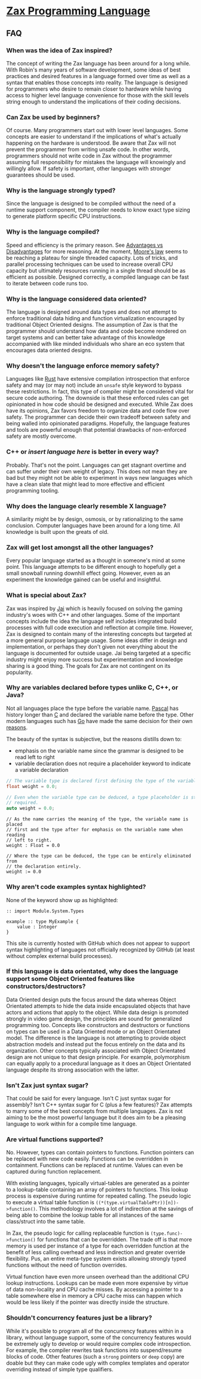 
# [Zax Programming Language](index.md)

## FAQ


### When was the idea of Zax inspired?

The concept of writing the Zax language has been around for a long while. With Robin's many years of software development, some ideas of best practices and desired features in a language formed over time as well as a syntax that enables those concepts into reality. The language is designed for programmers who desire to remain closer to hardware while having access to higher level language convenience for those with the skill levels string enough to understand the implications of their coding decisions.


### Can Zax be used by beginners?

Of course. Many programmers start out with lower level languages. Some concepts are easier to understand if the implications of what's actually happening on the hardware is understood. Be aware that Zax will not prevent the programmer from writing unsafe code. In other words, programmers should not write code in Zax without the programmer assuming full responsibility for mistakes the language will knowingly and willingly allow. If safety is important, other languages with stronger guarantees should be used.

### Why is the language strongly typed?

Since the language is designed to be compiled without the need of a runtime support component, the compiler needs to know exact type sizing to generate platform specific CPU instructions. 


### Why is the language compiled?

Speed and efficiency is the primary reason. See [Advantages vs Disadvantages](https://en.wikipedia.org/wiki/Compiled_language#Advantages_v._disadvantages) for more reasoning. At the moment, [Moore's law](https://en.wikipedia.org/wiki/Moore%27s_law) seems to be reaching a plateau for single threaded capacity. Lots of tricks, and parallel processing techniques can be used to increase overall CPU capacity but ultimately resources running in a single thread should be as efficient as possible. Designed correctly, a compiled language can be fast to iterate between code runs too.


### Why is the language considered data oriented?

The language is designed around data types and does not attempt to enforce traditional data hiding and function virtualization encouraged by traditional Object Oriented designs. The assumption of Zax is that the programmer should understand how data and code become rendered on target systems and can better take advantage of this knowledge accompanied with like minded individuals who share an eco system that encourages data oriented designs.


### Why doesn't the language enforce memory safety?

Languages like [Rust](https://en.wikipedia.org/wiki/Rust_(programming_language)) have extensive compilation introspection that enforce safety and may (or may not) include an `unsafe` style keyword to bypass these restrictions. In fact, this type of compiler might be considered vital for secure code authoring. The downside is that these enforced rules can get opinionated in how code should be designed and executed. While Zax does have its opinions, Zax favors freedom to organize data and code flow over safety. The programmer can decide their own tradeoff between safety and being walled into opinionated paradigms. Hopefully, the language features and tools are powerful enough that potential drawbacks of non-enforced safety are mostly overcome.


### C++ or _insert language here_ is better in every way?

Probably. That's not the point. Languages can get stagnant overtime and can suffer under their own weight of legacy. This does not mean they are bad but they might not be able to experiment in ways new languages which have a clean slate that might lead to more effective and efficient programming tooling.


### Why does the language clearly resemble X language?

A similarity might be by design, osmosis, or by rationalizing to the same conclusion. Computer languages have been around for a long time. All knowledge is built upon the greats of old.


### Zax will get lost amongst all the other languages?

Every popular language started as a thought in someone's mind at some point. This language attempts to be different enough to hopefully get a small snowball running downhill effect going. However, even as an experiment the knowledge gained can be useful and insightful.


### What is special about Zax?

Zax was inspired by [Jai](https://en.wikipedia.org/?title=JAI_(programming_language)) which is heavily focused on solving the gaming industry's woes with C++ and other languages. Some of the important concepts include the idea the language self includes integrated build processes with full code execution and reflection at compile time. However, Zax is designed to contain many of the interesting concepts but targeted at a more general purpose language usage. Some ideas differ in design and implementation, or perhaps they don't given not everything about the language is documented for outside usage. Jai being targeted at a specific industry might enjoy more success but experimentation and knowledge sharing is a good thing. The goals for Zax are not contingent on its popularity.


### Why are variables declared before types unlike C, C++, or Java?

Not all languages place the type before the variable name. [Pascal](https://en.wikipedia.org/wiki/Pascal_(programming_language)#Data_types) has history longer than [C](https://en.wikipedia.org/wiki/C_(programming_language)) and declared the variable name before the type. Other modern languages such has [Go](https://en.wikipedia.org/wiki/Go_(programming_language)) have made the same decision for their own [reasons](https://golang.org/doc/faq#declarations_backwards).

The beauty of the syntax is subjective, but the reasons distills down to:
* emphasis on the variable name since the grammar is designed to be read left to right
* variable declaration does not require a placeholder keyword to indicate a variable declaration

````c++
// The variable type is declared first defining the type of the variable
float weight = 0.0;

// Even when the variable type can be deduced, a type placeholder is still
// required.
auto weight = 0.0;
````

````zax
// As the name carries the meaning of the type, the variable name is placed
// first and the type after for emphasis on the variable name when reading
// left to right.
weight : Float = 0.0

// Where the type can be deduced, the type can be entirely eliminated from
// the declaration entirely.
weight := 0.0
````

### Why aren't code examples syntax highlighted?

None of the keyword show up as highlighted:

````zax
:: import Module.System.Types

example :: type MyExample {
    value : Integer
}
````

This site is currently hosted with GitHub which does not appear to support syntax highlighting of languages not officially recognized by GitHub (at least without complex external build processes).


### If this language is data orientated, why does the language support some Object Oriented features like constructors/destructors?

Data Oriented design puts the focus around the data whereas Object Orientated attempts to hide the data inside encapsulated objects that have actors and actions that apply to the object. While data design is promoted strongly in video game design, the principles are sound for generalized programming too. Concepts like constructors and destructors or functions on types can be used in a Data Oriented mode or an Object Orientated model. The difference is the language is not attempting to provide object abstraction models and instead put the focus entirely on the data and its organization. Other concepts typically associated with Object Orientated design are not unique to that design principle. For example, polymorphism can equally apply to a procedural language as it does an Object Orientated language despite its strong association with the latter.


### Isn't Zax just syntax sugar?

That could be said for every language. Isn't C just syntax sugar for assembly? Isn't C++ syntax sugar for C (plus a few features)? Zax attempts to marry some of the best concepts from multiple languages. Zax is not aiming to be the most powerful language but it does aim to be a pleasing language to work within for a compile time language.


### Are virtual functions supported?

No. However, types can contain pointers to functions. Function pointers can be replaced with new code easily. Functions can be overridden in containment. Functions can be replaced at runtime. Values can even be captured during function replacement.

With existing languages, typically virtual-tables are generated as a pointer to a lookup-table containing an array of pointers to functions. This lookup process is expensive during runtime for repeated calling. The pseudo logic to execute a virtual table function is `((*(type.virtualTablePtr))[n])->function()`. This methodology involves a lot of indirection at the savings of being able to combine the lookup table for all instances of the same class/struct into the same table.

In Zax, the pseudo logic for calling replaceable function is `(type.func)->function()` for functions that can be overridden. The trade off is that more memory is used per instance of a type for each overridden function at the benefit of less calling overhead and less indirection and greater override flexibility. Pus, an entire meta-type system exists allowing strongly typed functions without the need of function overrides.

Virtual function have even more unseen overhead than the additional CPU lookup instructions. Lookups can be made even more expensive by virtue of data non-locality and CPU cache misses. By accessing a pointer to a table somewhere else in memory a CPU cache miss can happen which would be less likely if the pointer was directly inside the structure.


### Shouldn't concurrency features just be a library?

While it's possible to program all of the concurrency features within in a library, without language support, some of the concurrency features would be extremely ugly to develop or would require complex code introspection. For example, the compiler rewrites task functions into suspend/resume blocks of code. Other features (such a `strong` pointers or `deep` copy) are doable but they can make code ugly with complex templates and operator overriding instead of simple type qualifiers.
